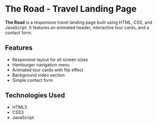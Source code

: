# The Road - Travel Landing Page

**The Road** is a responsive travel landing page built using HTML, CSS, and JavaScript. It features an animated header, interactive tour cards, and a contact form.

## Features

- Responsive layout for all screen sizes
- Hamburger navigation menu
- Animated tour cards with flip effect
- Background video section
- Simple contact form

## Technologies Used

- HTML5
- CSS3
- JavaScript
